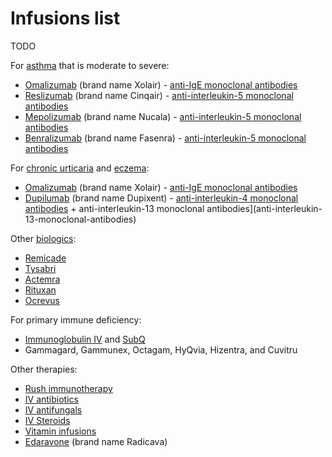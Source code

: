 # Infusions list

TODO

For [asthma](../asthma/) that is moderate to severe:

* [Omalizumab](../omalizumab/) (brand name Xolair) - [anti-IgE monoclonal antibodies](../anti-ige-monoclonal-antibodies)
* [Reslizumab](../reslizumab/) (brand name Cinqair) - [anti-interleukin-5 monoclonal antibodies](../anti-interleukin-5-monoclonal-antibodies)
* [Mepolizumab](../mepolizumab/) (brand name Nucala) - [anti-interleukin-5 monoclonal antibodies](../anti-interleukin-5-monoclonal-antibodies)
* [Benralizumab](../benralizumab/) (brand name Fasenra) - [anti-interleukin-5 monoclonal antibodies](../anti-ige-monoclonal-antibodies)

For [chronic urticaria](../chronic-urticaria/) and [eczema](../eczema/):

* [Omalizumab](../omalizumab/) (brand name Xolair) - [anti-IgE monoclonal antibodies](../anti-ige-monoclonal-antibodies)
* [Dupilumab](../dupilumab/) (brand name Dupixent) - [anti-interleukin-4 monoclonal antibodies](../anti-interleukin-4-monoclonal-antibodies) + anti-interleukin-13 monoclonal antibodies](anti-interleukin-13-monoclonal-antibodies)

Other [biologics](../biologics/):

* [Remicade](../remicade/)
* [Tysabri](../tysabri/)
* [Actemra](../actemra/)
* [Rituxan](../rituxan/)
* [Ocrevus](../ocrevus/)

For primary immune deficiency:

* [Immunoglobulin IV](../immunoglobulin-iv) and [SubQ](../subq/)
* Gammagard, Gammunex, Octagam, HyQvia, Hizentra, and Cuvitru

Other therapies:

* [Rush immunotherapy](../rush-immunotherapy/)
* [IV antibiotics](../iv-antibiotics/)
* [IV antifungals](../iv-antifungals/)
* [IV Steroids](../iv-steroids/)
* [Vitamin infusions](../vitamin-infusions)
* [Edaravone](../edaravone/) (brand name Radicava)

